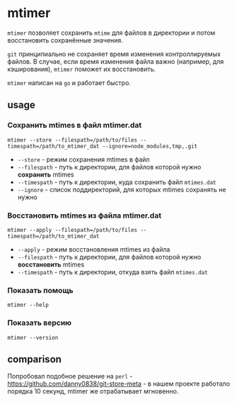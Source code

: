 # mtimer

`mtimer` позволяет сохранить `mtime` для файлов в директории и потом восстановить сохранённые значения.

`git` принципиально не сохраняет время изменения контроллируемых файлов. В случае, если время изменения файла важно (например, для кэширования), `mtimer` поможет их восстановить.

`mtimer` написан на `go` и работает быстро.

## usage

### Сохранить mtimes в файл mtimer.dat

`mtimer --store --filespath=/path/to/files --timespath=/path/to_mtimer_dat --ignore=node_modules,tmp,.git`

- `--store` - режим сохранения mtimes в файл
- `--filespath` - путь к директории, для файлов которой нужно **сохранить** mtimes
- `--timespath` - путь к директории, куда сохранить файл `mtimes.dat`
- `--ignore` - список поддиректорий, для которых mtimes сохранять не нужно

### Восстановить mtimes из файла mtimer.dat

`mtimer --apply --filespath=/path/to/files --timespath=/path/to_mtimer_dat`

- `--apply` - режим восстановления mtimes из файла
- `--filespath` - путь к директории, для файлов которой нужно **восстановить** mtimes
- `--timespath` - путь к директории, откуда взять файл `mtimes.dat`

### Показать помощь

`mtimer --help`

### Показать версию

`mtimer --version`

## comparison

Попробовал подобное решение на `perl` - https://github.com/danny0838/git-store-meta - в нашем проекте работало порядка 10 секунд, mtimer же отрабатывает мгновенно.